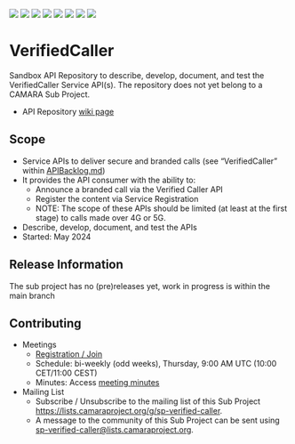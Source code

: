 <a href="https://github.com/camaraproject/VerifiedCaller/commits/" title="Last Commit"><img src="https://img.shields.io/github/last-commit/camaraproject/VerifiedCaller?style=plastic"></a>
<a href="https://github.com/camaraproject/VerifiedCaller/issues" title="Open Issues"><img src="https://img.shields.io/github/issues/camaraproject/VerifiedCaller?style=plastic"></a>
<a href="https://github.com/camaraproject/VerifiedCaller/pulls" title="Open Pull Requests"><img src="https://img.shields.io/github/issues-pr/camaraproject/VerifiedCaller?style=plastic"></a>
<a href="https://github.com/camaraproject/VerifiedCaller/graphs/contributors" title="Contributors"><img src="https://img.shields.io/github/contributors/camaraproject/VerifiedCaller?style=plastic"></a>
<a href="https://github.com/camaraproject/VerifiedCaller" title="Repo Size"><img src="https://img.shields.io/github/repo-size/camaraproject/VerifiedCaller?style=plastic"></a>
<a href="https://github.com/camaraproject/VerifiedCaller/blob/main/LICENSE" title="License"><img src="https://img.shields.io/badge/License-Apache%202.0-green.svg?style=plastic"></a>
<a href="https://github.com/camaraproject/VerifiedCaller/releases/latest" title="Latest Release"><img src="https://img.shields.io/github/release/camaraproject/VerifiedCaller?style=plastic"></a>
<a href="https://github.com/camaraproject/Governance/blob/main/ProjectStructureAndRoles.md" title="Sandbox API Repository"><img src="https://img.shields.io/badge/Sandbox%20API%20Repository-yellow?style=plastic"></a>

# VerifiedCaller

Sandbox API Repository to describe, develop, document, and test the VerifiedCaller Service API(s). The repository does not yet belong to a CAMARA Sub Project.

* API Repository [wiki page](https://lf-camaraproject.atlassian.net/wiki/x/Pive)

## Scope

* Service APIs to deliver secure and branded calls (see “VerifiedCaller” within [APIBacklog.md](https://github.com/camaraproject/APIBacklog/blob/main/documentation/APIbacklog.md))
* It provides the API consumer with the ability to:  
  * Announce a branded call via the Verified Caller API
  * Register the content via Service Registration
  * NOTE: The scope of these APIs should be limited (at least at the first stage) to calls made over 4G or 5G.  
* Describe, develop, document, and test the APIs
* Started: May 2024

## Release Information
<!-- Use/uncomment one or multiple the following options -->
The sub project has no (pre)releases yet, work in progress is within the main branch
<!-- Pre-releases of this sub project are available in https://github.com/camaraproject/VerifiedCaller/releases -->
<!-- The latest public release is available here: https://github.com/camaraproject/VerifiedCaller/releases/latest -->
<!-- For changes see [CHANGELOG.md](https://github.com/camaraproject/VerifiedCaller/blob/main/CHANGELOG.md) -->

## Contributing
* Meetings
    * [Registration / Join](https://zoom-lfx.platform.linuxfoundation.org/meeting/95553339882?password=c2022918-91d5-4d3d-9c4f-14b759b16e69)
    * Schedule: bi-weekly (odd weeks), Thursday, 9:00 AM UTC (10:00 CET/11:00 CEST)
    * Minutes: Access [meeting minutes](https://lf-camaraproject.atlassian.net/l/cp/1k9fcyv1)
* Mailing List
    * Subscribe / Unsubscribe to the mailing list of this Sub Project <https://lists.camaraproject.org/g/sp-verified-caller>.
    * A message to the community of this Sub Project can be sent using <sp-verified-caller@lists.camaraproject.org>.
